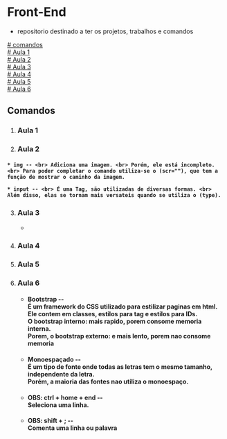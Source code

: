 # Front-End

* repositorio destinado a ter os projetos, trabalhos e comandos

<a href="## Comandos "># comandos </a>
<br>
<a href="#Aula-1">#  Aula 1 </a>
<br>
<a href="#Aula-2">#  Aula 2 </a>
<br>
<a href="#Aula-3">#  Aula 3 </a>
<br>
<a href="#Aula-4">#  Aula 4 </a>
<br>
<a href="#Aula-5">#  Aula 5 </a>
<br>
<a href="#Aula-6">#  Aula 6 </a>

## Comandos

1. ### Aula 1



2. ### Aula 2
<h4>

    * img -- <br> Adiciona uma imagem. <br> Porém, ele está incompleto. <br> Para poder completar o comando utiliza-se o (scr=""), que tem a função de mostrar o caminho da imagem. 

    * input -- <br> É uma Tag, são utilizadas de diversas formas. <br> Além disso, elas se tornam mais versateis quando se utiliza o (type). 

    
    
</h4>

3. ### Aula 3 
    * 

4. ### Aula 4 



5. ### Aula 5



6. ### Aula 6
    * #### Bootstrap --  <br>  É um framework do CSS utilizado para estilizar paginas em html. <br> Ele contem em classes, estilos para tag e estilos para IDs. <br> O bootstrap interno: mais rapido, porem consome memoria interna. <br> Porem, o bootstrap externo: e mais lento, porem nao consome memoria
    
    * #### Monoespaçado -- <br>  É um tipo de fonte onde todas as letras tem o mesmo tamanho, independente da letra. <br> Porém, a maioria das fontes nao utiliza o monoespaço.

    * #### OBS: ctrl + home + end -- <br> Seleciona uma linha.

    * #### OBS: shift + ; -- <br> Comenta uma linha ou palavra 

